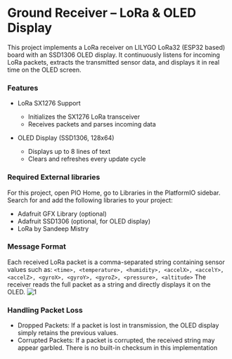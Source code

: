 # Ground Receiver – LoRa & OLED Display
This project implements a LoRa receiver on LILYGO LoRa32 (ESP32 based) board with an SSD1306 OLED display. It continuously listens for incoming LoRa packets, extracts the transmitted sensor data, and displays it in real time on the OLED screen.

### Features
- LoRa SX1276 Support
    - Initializes the SX1276 LoRa transceiver  
    - Receives packets and parses incoming data  

- OLED Display (SSD1306, 128x64)
    - Displays up to 8 lines of text  
    - Clears and refreshes every update cycle  


### Required External libraries 
For this project, open PIO Home, go to Libraries in the PlatformIO sidebar. Search for and add the following libraries to your project:
- Adafruit GFX Library (optional)
- Adafruit SSD1306 (optional, for OLED display)
- LoRa by Sandeep Mistry

### Message Format

Each received LoRa packet is a comma-separated string containing sensor values such as:
```<time>, <temperature>, <humidity>, <accelX>, <accelY>, <accelZ>, <gyroX>, <gyroY>, <gyroZ>, <pressure>, <altitude>```
The receiver reads the full packet as a string and directly displays it on the OLED.
![1](image/pic1.jpeg)
### Handling Packet Loss
- Dropped Packets: If a packet is lost in transmission, the OLED display simply retains the previous values.
- Corrupted Packets: If a packet is corrupted, the received string may appear garbled. There is no built-in checksum in this implementation




